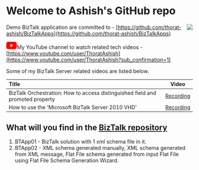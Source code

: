 # Welcome to Ashish's GitHub repo

<img align="right" src="https://i1.social.s-msft.com/profile/u/avatar.jpg?displayname=ashish%20thorat&size=extralarge&version=9415c09f-8977-4f42-8ad2-85eb360acbc5">

Demo BizTalk application are committed to - [https://github.com/thorat-ashish/BizTalkApps](https://github.com/thorat-ashish/BizTalkApps)

<img  height="20" src="https://github.com/thorat-ashish/AboutMe/blob/main/Files/YouTubeOnlyLogo.html.svg">My YouTube channel to watch related tech videos - [https://www.youtube.com/user/ThoratAshish](https://www.youtube.com/user/ThoratAshish?sub_confirmation=1)

Some of my BizTalk Server related videos are listed below.

|     Title     | Video |
|     :---    | :---:       |
| BizTalk Orchestration: How to access distinguished field and promoted property   |      [Recording](https://www.youtube.com/watch?v=Tjxnio9eHr8)   |
| How to use the 'Microsoft BizTalk Server 2010 VHD'   |      [Recording](https://www.youtube.com/watch?v=91apUw7pfOA)   |


## What will you find in the [BizTalk repository](https://github.com/thorat-ashish/BizTalkApps) 
1. BTApp01 - BizTalk solution with 1 xml schema file in it.
2. BTApp02 - XML schema generated manually, XML schema generated from XML message, Flat File schema generated from input Flat File using Flat File Schema Generation Wizard.
